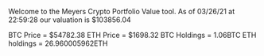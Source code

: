 Welcome to the Meyers Crypto Portfolio Value tool. 
As of 03/26/21 at 22:59:28 our valuation is $103856.04 

BTC Price = $54782.38
 ETH Price = $1698.32
BTC Holdings = 1.06BTC
 ETH holdings = 26.960005962ETH 
